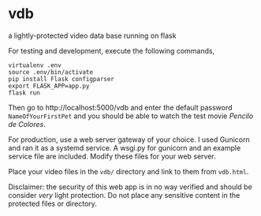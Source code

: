 # vdb  
a lightly-protected video data base running on flask  

For testing and development, execute the following commands,  
```
virtualenv .env
source .env/bin/activate
pip install Flask configparser
export FLASK_APP=app.py
flask run
```
Then go to http://localhost:5000/vdb and enter the default password `NameOfYourFirstPet` and you should be able to watch the test movie *Pencilo de Colores*.  

For production, use a web server gateway of your choice. I used Gunicorn and ran it as a systemd service. A wsgi.py for gunicorn and an example service file are included. Modify these files for your web server.  

Place your video files in the `vdb/` directory and link to them from `vdb.html`.  

Disclaimer: the security of this web app is in no way verified and should be consider *very* light protection. Do not place any sensitive content in the protected files or directory.  
